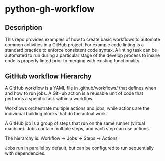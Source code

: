 # python-gh-workflow

## Description

This repo provides examples of how to create basic workflows to automate common activities in a GitHub project. 
For example code linting is a standard practice to enforce consistent code syntax. A linting task can be automated to run during a 
particular stage of the develop process to insure code is properly linted prior to merging with existing functionality.

## GitHub workflow Hierarchy

A GitHub workflow is a YAML file in .github/workflows/ that defines when and how to run jobs. A GitHub action is a reusable unit of code that performs a specific task within a workflow.

Workflows orchestrate multiple actions and jobs, while actions are the individual building blocks that do the actual work.

A GitHub job is a group of steps that run on the same runner (virtual machine). Jobs contain multiple steps, and each step can use actions.

The hierarchy is: Workflow → Jobs → Steps → Actions

Jobs run in parallel by default, but can be configured to run sequentially with dependencies.
